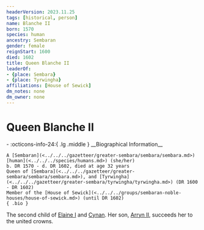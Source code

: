 ```yaml
---
headerVersion: 2023.11.25
tags: [historical, person]
name: Blanche II
born: 1570
species: human
ancestry: Sembaran
gender: female
reignStart: 1600
died: 1602
title: Queen Blanche II
leaderOf:
- {place: Sembara}
- {place: Tyrwingha}
affiliations: [House of Sewick]
dm_notes: none
dm_owner: none
---
```

# Queen Blanche II
<div class="grid cards ext-narrow-margin ext-one-column" markdown>
- :octicons-info-24:{ .lg .middle } __Biographical Information__

    A [Sembaran](<../../../gazetteer/greater-sembara/sembara/sembara.md>) [human](<../../../species/humans.md>) (she/her)  
    b. DR 1570 - d. DR 1602, died at age 32 years  
    Queen of [Sembara](<../../../gazetteer/greater-sembara/sembara/sembara.md>), and [Tyrwingha](<../../../gazetteer/greater-sembara/tyrwingha/tyrwingha.md>) (DR 1600 - DR 1602)  
    Member of the [House of Sewick](<../../../groups/sembaran-noble-houses/house-of-sewick.md>) (until DR 1602)  
    { .bio }

</div>


The second child of [Elaine I](<./elaine-i.md>) and [Cynan](<./cynan.md>). Her son, [Arryn II](<./arryn-ii.md>), succeeds her to the united crowns.



